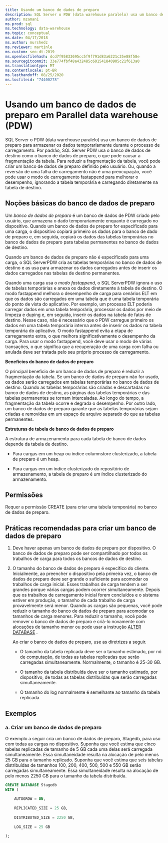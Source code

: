 ```yaml
---
title: Usando um banco de dados de preparo
description: SQL Server o PDW (data warehouse paralelo) usa um banco de dados de preparo para armazenar os dados temporariamente durante o processo de carregamento.
author: mzaman1
ms.prod: sql
ms.technology: data-warehouse
ms.topic: conceptual
ms.date: 04/17/2018
ms.author: murshedz
ms.reviewer: martinle
ms.custom: seo-dt-2019
ms.openlocfilehash: dcd7f95833695cc5f9f791d83a6221c35e88f58e
ms.sourcegitcommit: 33e774fbf48a432485c601541840905c21f613a0
ms.translationtype: MT
ms.contentlocale: pt-BR
ms.lasthandoff: 08/25/2020
ms.locfileid: "74400278"
---
```

# <a name="using-a-staging-database-in-parallel-data-warehouse-pdw"></a>Usando um banco de dados de preparo em Parallel data warehouse (PDW)
SQL Server o PDW (data warehouse paralelo) usa um banco de dados de preparo para armazenar os dados temporariamente durante o processo de carregamento. Por padrão, SQL Server PDW usa o banco de dados de destino como o banco de dados de preparo, o que pode causar a fragmentação da tabela. Para reduzir a fragmentação da tabela, você pode criar um banco de dados de preparo definido pelo usuário. Ou, quando a reversão de uma falha de carregamento não é uma preocupação, você pode usar o modo de carregamento fastappend para melhorar o desempenho, ignorando a tabela temporária e carregando diretamente na tabela de destino.  
  
## <a name="staging-database-basics"></a><a name="StagingDatabase"></a>Noções básicas do banco de dados de preparo  
Um *banco de dados de preparo* é um banco de dados de PDW criado pelo usuário, que armazena o dado temporariamente enquanto é carregado no dispositivo. Quando um banco de dados de preparo for especificado para uma carga, o dispositivo copiará primeiro os dados para o banco de dado de preparo e, em seguida, copiará os dados das tabelas temporárias no banco de dados de preparo para tabelas permanentes no banco de dados de destino.  
  
Quando um banco de dados de preparo não é especificado para uma carga, o SQL ServerPDW cria as tabelas temporárias no banco de dados de destino e as usa para armazenar os dados carregados antes de inserir os dados carregados nas tabelas de destino permanentes.  
  
Quando uma carga usa o *modo fastappend*, o SQL ServerPDW ignora o uso de tabelas temporárias e anexa os dados diretamente à tabela de destino. O modo fastappend melhora o desempenho de carga para cenários ELT em que os dados são carregados em uma tabela que é uma tabela temporária do ponto de vista do aplicativo. Por exemplo, um processo ELT poderia carregar dados em uma tabela temporária, processar os dados por meio de limpeza e duping e, em seguida, inserir os dados na tabela de fatos de destino. Nesse caso, não é necessário que o PDW carregue primeiro os dados em uma tabela temporária interna antes de inserir os dados na tabela temporária do aplicativo. O modo fastappend evita a etapa de carregamento extra, o que melhora significativamente o desempenho da carga. Para usar o modo fastappend, você deve usar o modo de várias transações, o que significa que a recuperação de uma carga com falha ou anulada deve ser tratada pelo seu próprio processo de carregamento.  
  
**Benefícios do banco de dados de preparo**  
  
O principal benefício de um banco de dados de preparo é reduzir a fragmentação da tabela. Se um banco de dados de preparo não for usado, os dados serão carregados em tabelas temporárias no banco de dados de destino. Quando as tabelas temporárias são criadas e descartadas no banco de dados de destino, as páginas das tabelas temporárias e das tabelas permanentes se tornam intercaladas. Ao longo do tempo, a fragmentação da tabela ocorre e degrada o desempenho. Por outro lado, um banco de dados de preparo garante que as tabelas temporárias sejam criadas e removidas em um espaço de arquivo separado do que as tabelas permanentes.  
  
**Estruturas de tabela de banco de dados de preparo**  
  
A estrutura de armazenamento para cada tabela de banco de dados depende da tabela de destino.  
  
-   Para cargas em um heap ou índice columnstore clusterizado, a tabela de preparo é um heap.  
  
-   Para cargas em um índice clusterizado do repositório de armazenamento, a tabela de preparo é um índice clusterizado do armazenamento.  
  
## <a name="permissions"></a><a name="Permissions"></a>Permissões  
Requer a permissão CREATE (para criar uma tabela temporária) no banco de dados de preparo. 

<!-- MISSING LINKS

For more information, see [Grant Permissions to load data](grant-permissions-to-load-data.md).  

-->
  
## <a name="best-practices-for-creating-a-staging-database"></a><a name="CreatingStagingDatabase"></a>Práticas recomendadas para criar um banco de dados de preparo  
  
1.  Deve haver apenas um banco de dados de preparo por dispositivo. O banco de dados de preparo pode ser compartilhado por todos os trabalhos de carga para todos os bancos de dados de destino.  
  
2.  O tamanho do banco de dados de preparo é específico do cliente. Inicialmente, ao preencher o dispositivo pela primeira vez, o banco de dados de preparo deve ser grande o suficiente para acomodar os trabalhos de carga inicial. Esses trabalhos de carga tendem a ser grandes porque várias cargas podem ocorrer simultaneamente. Depois que os trabalhos de carregamento inicial forem concluídos e o sistema estiver em produção, o tamanho de cada trabalho de carga provavelmente será menor. Quando as cargas são pequenas, você pode reduzir o tamanho do banco de dados de preparo para acomodar os tamanhos de carga menores. Para reduzir o tamanho, você pode remover o banco de dados de preparo e criá-lo novamente com alocações de tamanho menor ou pode usar a instrução [ALTER DATABASE](../t-sql/statements/alter-database-transact-sql.md?tabs=sqlpdw) .  
  
    Ao criar o banco de dados de preparo, use as diretrizes a seguir.  
  
    -   O tamanho da tabela replicada deve ser o tamanho estimado, por nó de computação, de todas as tabelas replicadas que serão carregadas simultaneamente. Normalmente, o tamanho é 25-30 GB.  
  
    -   O tamanho da tabela distribuída deve ser o tamanho estimado, por dispositivo, de todas as tabelas distribuídas que serão carregadas simultaneamente.  
  
    -   O tamanho do log normalmente é semelhante ao tamanho da tabela replicada.  
  
## <a name="examples"></a><a name="Examples"></a>Exemplos  
  
### <a name="a-create-a-staging-database"></a>a. Criar um banco de dados de preparo 
O exemplo a seguir cria um banco de dados de preparo, Stagedb, para uso com todas as cargas no dispositivo. Suponha que você estima que cinco tabelas replicadas de tamanho de 5 GB cada uma delas será carregada simultaneamente. Essa simultaneidade resulta na alocação de pelo menos 25 GB para o tamanho replicado. Suponha que você estima que seis tabelas distribuídas de tamanhos 100, 200, 400, 500, 500 e 550 GB serão carregadas simultaneamente. Essa simultaneidade resulta na alocação de pelo menos 2250 GB para o tamanho da tabela distribuída.  
  
```sql  
CREATE DATABASE Stagedb  
WITH (  
  
    AUTOGROW = ON,  
  
    REPLICATED_SIZE = 25 GB,  
  
    DISTRIBUTED_SIZE = 2250 GB,  
  
    LOG_SIZE = 25 GB  
  
);  
```  

<!-- MISSING LINKS
 
## See Also  
[Common metadata query examples](metadata-query-examples.md)  

-->
  

